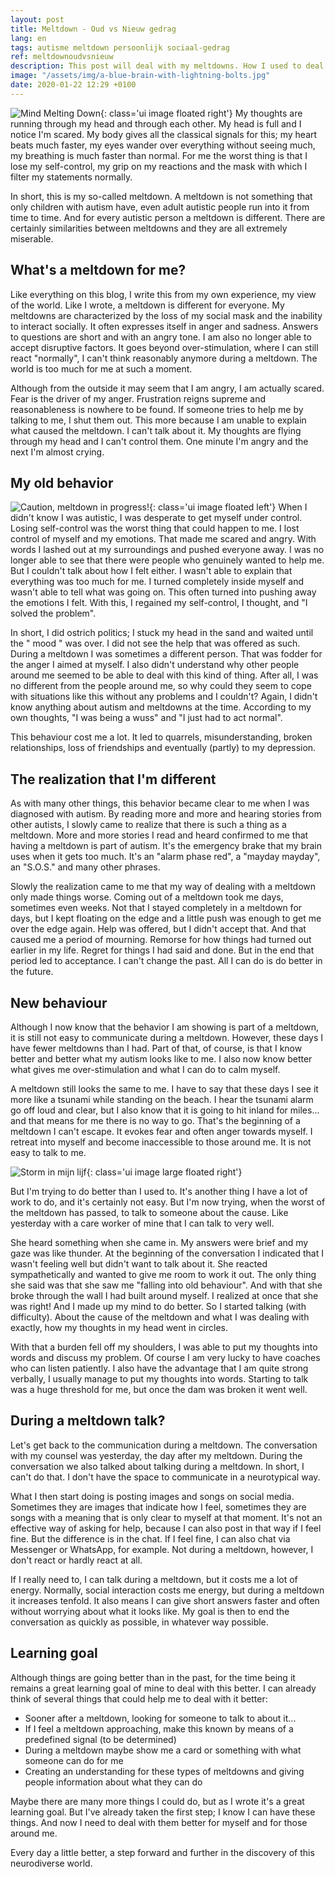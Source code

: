 ```yaml
---
layout: post
title: Meltdown - Oud vs Nieuw gedrag
lang: en
tags: autisme meltdown persoonlijk sociaal-gedrag
ref: meltdownoudvsnieuw
description: This post will deal with my meltdowns. How I used to deal with them and how I can better find my way in them now. Meltdowns are not only for children with autism, but also for adults.
image: "/assets/img/a-blue-brain-with-lightning-bolts.jpg"
date: 2020-01-22 12:29 +0100
---
```

![Mind Melting Down](/assets/img/a-blue-brain-with-lightning-bolts.jpg){: class='ui image floated right'}
My thoughts are running through my head and through each other. My head is full and I notice I'm scared. My body gives all the classical signals for this; my heart beats much faster, my eyes wander over everything without seeing much, my breathing is much faster than normal. For me the worst thing is that I lose my self-control, my grip on my reactions and the mask with which I filter my statements normally.

In short, this is my so-called meltdown. A meltdown is not something that only children with autism have, even adult autistic people run into it from time to time. And for every autistic person a meltdown is different. There are certainly similarities between meltdowns and they are all extremely miserable.

## What's a meltdown for me?

Like everything on this blog, I write this from my own experience, my view of the world. Like I wrote, a meltdown is different for everyone. My meltdowns are characterized by the loss of my social mask and the inability to interact socially. It often expresses itself in anger and sadness. Answers to questions are short and with an angry tone. I am also no longer able to accept disruptive factors. It goes beyond over-stimulation, where I can still react "normally", I can't think reasonably anymore during a meltdown. The world is too much for me at such a moment.

Although from the outside it may seem that I am angry, I am actually scared. Fear is the driver of my anger. Frustration reigns supreme and reasonableness is nowhere to be found. If someone tries to help me by talking to me, I shut them out. This more because I am unable to explain what caused the meltdown. I can't talk about it. My thoughts are flying through my head and I can't control them. One minute I'm angry and the next I'm almost crying.

## My old behavior
![Caution, meltdown in progress!](/assets/img/meltdown-in-progress.jpg){: class='ui image floated left'}
When I didn't know I was autistic, I was desperate to get myself under control. Losing self-control was the worst thing that could happen to me. I lost control of myself and my emotions. That made me scared and angry. With words I lashed out at my surroundings and pushed everyone away. I was no longer able to see that there were people who genuinely wanted to help me. But I couldn't talk about how I felt either. I wasn't able to explain that everything was too much for me. I turned completely inside myself and wasn't able to tell what was going on. This often turned into pushing away the emotions I felt. With this, I regained my self-control, I thought, and "I solved the problem".

In short, I did ostrich politics; I stuck my head in the sand and waited until the " mood " was over. I did not see the help that was offered as such. During a meltdown I was sometimes a different person. That was fodder for the anger I aimed at myself. I also didn't understand why other people around me seemed to be able to deal with this kind of thing. After all, I was no different from the people around me, so why could they seem to cope with situations like this without any problems and I couldn't? Again, I didn't know anything about autism and meltdowns at the time. According to my own thoughts, "I was being a wuss" and "I just had to act normal".

This behaviour cost me a lot. It led to quarrels, misunderstanding, broken relationships, loss of friendships and eventually (partly) to my depression.

## The realization that I'm different

As with many other things, this behavior became clear to me when I was diagnosed with autism. By reading more and more and hearing stories from other autists, I slowly came to realize that there is such a thing as a meltdown. More and more stories I read and heard confirmed to me that having a meltdown is part of autism. It's the emergency brake that my brain uses when it gets too much. It's an "alarm phase red", a "mayday mayday", an "S.O.S." and many other phrases.

Slowly the realization came to me that my way of dealing with a meltdown only made things worse. Coming out of a meltdown took me days, sometimes even weeks. Not that I stayed completely in a meltdown for days, but I kept floating on the edge and a little push was enough to get me over the edge again. Help was offered, but I didn't accept that. And that caused me a period of mourning. Remorse for how things had turned out earlier in my life. Regret for things I had said and done. But in the end that period led to acceptance. I can't change the past. All I can do is do better in the future.

## New behaviour

Although I now know that the behavior I am showing is part of a meltdown, it is still not easy to communicate during a meltdown. However, these days I have fewer meltdowns than I had. Part of that, of course, is that I know better and better what my autism looks like to me. I also now know better what gives me over-stimulation and what I can do to calm myself.

A meltdown still looks the same to me. I have to say that these days I see it more like a tsunami while standing on the beach. I hear the tsunami alarm go off loud and clear, but I also know that it is going to hit inland for miles... and that means for me there is no way to go. That's the beginning of a meltdown I can't escape. It evokes fear and often anger towards myself. I retreat into myself and become inaccessible to those around me. It is not easy to talk to me.

![Storm in mijn lijf](/assets/img/storming.jpeg){: class='ui image large floated right'}

But I'm trying to do better than I used to. It's another thing I have a lot of work to do, and it's certainly not easy. But I'm now trying, when the worst of the meltdown has passed, to talk to someone about the cause. Like yesterday with a care worker of mine that I can talk to very well.

She heard something when she came in. My answers were brief and my gaze was like thunder. At the beginning of the conversation I indicated that I wasn't feeling well but didn't want to talk about it. She reacted sympathetically and wanted to give me room to work it out. The only thing she said was that she saw me "falling into old behaviour". And with that she broke through the wall I had built around myself. I realized at once that she was right! And I made up my mind to do better. So I started talking (with difficulty). About the cause of the meltdown and what I was dealing with exactly, how my thoughts in my head went in circles.

With that a burden fell off my shoulders, I was able to put my thoughts into words and discuss my problem. Of course I am very lucky to have coaches who can listen patiently. I also have the advantage that I am quite strong verbally, I usually manage to put my thoughts into words. Starting to talk was a huge threshold for me, but once the dam was broken it went well.

## During a meltdown talk?

Let's get back to the communication during a meltdown. The conversation with my counsel was yesterday, the day after my meltdown. During the conversation we also talked about talking during a meltdown. In short, I can't do that. I don't have the space to communicate in a neurotypical way.

What I then start doing is posting images and songs on social media. Sometimes they are images that indicate how I feel, sometimes they are songs with a meaning that is only clear to myself at that moment. It's not an effective way of asking for help, because I can also post in that way if I feel fine. But the difference is in the chat. If I feel fine, I can also chat via Messenger or WhatsApp, for example. Not during a meltdown, however, I don't react or hardly react at all.

If I really need to, I can talk during a meltdown, but it costs me a lot of energy. Normally, social interaction costs me energy, but during a meltdown it increases tenfold. It also means I can give short answers faster and often without worrying about what it looks like. My goal is then to end the conversation as quickly as possible, in whatever way possible.

## Learning goal

Although things are going better than in the past, for the time being it remains a great learning goal of mine to deal with this better. I can already think of several things that could help me to deal with it better:

- Sooner after a meltdown, looking for someone to talk to about it...
- If I feel a meltdown approaching, make this known by means of a predefined signal (to be determined)
- During a meltdown maybe show me a card or something with what someone can do for me
- Creating an understanding for these types of meltdowns and giving people information about what they can do

Maybe there are many more things I could do, but as I wrote it's a great learning goal. But I've already taken the first step; I know I can have these things. And now I need to deal with them better for myself and for those around me.

Every day a little better, a step forward and further in the discovery of this neurodiverse world.
